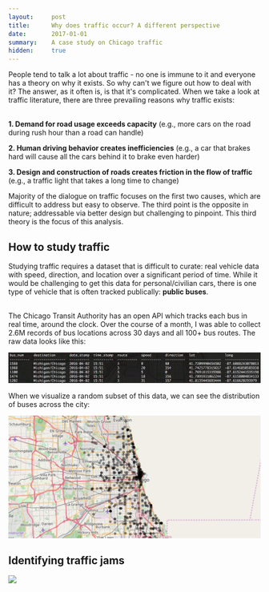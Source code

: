 ```yaml
---
layout:     post
title:      Why does traffic occur? A different perspective
date:       2017-01-01 
summary:    A case study on Chicago traffic
hidden:     true
---
```


People tend to talk a lot about traffic - no one is immune to it and everyone has a theory on why it exists. So why can't we figure out how to deal with it? The answer, as it often is, is that it's complicated. When we take a look at traffic literature, there are three prevailing reasons why traffic exists: <br><br>

**1. Demand for road usage exceeds capacity** (e.g., more cars on the road during rush hour than a road can handle)

**2. Human driving behavior creates inefficiencies** (e.g., a car that brakes hard will cause all the cars behind it to brake even harder)

**3. Design and construction of roads creates friction in the flow of traffic** (e.g., a traffic light that takes a long time to change)

Majority of the dialogue on traffic focuses on the first two causes, which are difficult to address but easy to observe. The third point is the opposite in nature; addressable via better design but challenging to pinpoint. This third theory is the focus of this analysis.

## How to study traffic

Studying traffic requires a dataset that is difficult to curate: real vehicle data with speed, direction, and location over a significant period of time. While it would be challenging to get this data for personal/civilian cars, there is one type of vehicle that is often tracked publically: **public buses**. <br><br>

The Chicago Transit Authority has an open API which tracks each bus in real time, around the clock. Over the course of a month, I was able to collect 2.6M records of bus locations across 30 days and all 100+ bus routes. The raw data looks like this:

![](/assets/post6_raw_data.png)

When we visualize a random subset of this data, we can see the distribution of buses across the city: 

![](/assets/post6_overview.png)

## Identifying traffic jams

![](/assets/post6_traffic_all.gif)

## 

